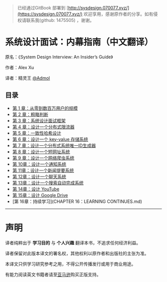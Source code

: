 > 已经通过GitBook 部署到 [http://sysdesign.070077.xyz/](https://sysdesign.070077.xyz/)   欢迎享用，感谢原作者的分享。如有侵权请联系我(github: 1475505) ，谢谢。

# 系统设计面试：内幕指南（中文翻译）

原名：《System Design Interview: An Insider’s Guide》

作者：Alex Xu

译者：精灵王 [@Admol](https://github.com/Admol)



## 目录
- [第 1 章：从零到数百万用户的规模](CHAPTER%201：SCALE%20FROM%20ZERO%20TO%20MILLIONS%20OF%20USERS.md)
- [第 2 章：粗略判断](CHAPTER%202：BACK-OF-THE-ENVELOPE%20ESTIMATION.md)
- [第 3 章：系统设计面试框架](CHAPTER%203：A%20FRAMEWORK%20FOR%20SYSTEM%20DESIGN%20INTERVIEWS.md)
- [第 4 章：设计一个分布式限流器](CHAPTER%204：DESIGN%20A%20RATE%20LIMITER.md)
- [第 5 章：一致性哈希设计](CHAPTER%205：DESIGN%20CONSISTENT%20HASHING.md)
- [第 6 章：设计一个 key-value 存储系统](CHAPTER%206：DESIGN%20A%20KEY-VALUE%20STORE.md)
- [第 7 章：设计一个分布式系统唯一ID生成器](CHAPTER%207：DESIGN%20A%20UNIQUE%20ID%20GENERATOR%20IN%20DISTRIBUTED%20SYSTEMS.md)
- [第 8 章：设计一个短网址系统](CHAPTER%208：DESIGN%20A%20URL%20SHORTENER.md)
- [第 9 章：设计一个网络爬虫系统](CHAPTER%209：DESIGN%20A%20WEB%20CRAWLER.md)
- [第 10章：设计一个通知系统](CHAPTER%2010：DESIGN%20A%20NOTIFICATION%20SYSTEM.md)
- [第 11章：设计一个新闻提要系统](CHAPTER%2011：DESIGN%20A%20NEWS%20FEED%20SYSTEM.md)
- [第 12章：设计一个聊天系统](CHAPTER%2012：DESIGN%20A%20CHAT%20SYSTEM.md)
- [第 13章：设计一个搜索自动完成系统](CHAPTER%2013：DESIGN%20A%20SEARCH%20AUTOCOMPLETE%20SYSTEM.md)
- [第 14章：设计 YouTube](CHAPTER%2014：DESIGN%20YOUTUBE.md)
- [第 15章：设计 Google Drive](CHAPTER%2015：DESIGN%20GOOGLE%20DRIVE.md)
- [第 16章：持续学习](CHAPTER 16：LEARNING CONTINUES.md) 
---


# 声明
译者纯粹出于 **学习目的** 与 **个人兴趣** 翻译本书，不追求任何经济利益。

译者保留对此版本译文的署名权，其他权利以原作者和出版社的主张为准。

本译文只供学习研究参考之用，不得公开传播发行或用于商业用途。

有能力阅读英文书籍者请至[亚马逊](https://www.amazon.com/System-Design-Interview-insiders-Second/dp/B08CMF2CQF)购买正版支持。
